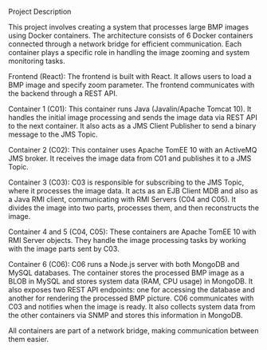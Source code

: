 Project Description

This project involves creating a system that processes large BMP images using Docker containers. The architecture consists of 6 Docker containers connected through a network bridge for efficient communication. Each container plays a specific role in handling the image zooming and system monitoring tasks.

Frontend (React): The frontend is built with React. It allows users to load a BMP image and specify zoom parameter. The frontend communicates with the backend through a REST API.

Container 1 (C01): This container runs Java (Javalin/Apache Tomcat 10). It handles the initial image processing and sends the image data via REST API to the next container. It also acts as a JMS Client Publisher to send a binary message to the JMS Topic.

Container 2 (C02): This container uses Apache TomEE 10 with an ActiveMQ JMS broker. It receives the image data from C01 and publishes it to a JMS Topic.

Container 3 (C03): C03 is responsible for subscribing to the JMS Topic, where it processes the image data. It acts as an EJB Client MDB and also as a Java RMI client, communicating with RMI Servers (C04 and C05). It divides the image into two parts, processes them, and then reconstructs the image.

Container 4 and 5 (C04, C05): These containers are Apache TomEE 10 with RMI Server objects. They handle the image processing tasks by working with the image parts sent by C03.

Container 6 (C06): C06 runs a Node.js server with both MongoDB and MySQL databases. The container stores the processed BMP image as a BLOB in MySQL and stores system data (RAM, CPU usage) in MongoDB. It also exposes two REST API endpoints: one for accessing the database and another for rendering the processed BMP picture. C06 communicates with C03 and notifies when the image is ready. It also collects system data from the other containers via SNMP and stores this information in MongoDB.

All containers are part of a network bridge, making communication between them easier.

